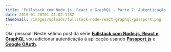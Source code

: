```yaml
---
title: 'Fullstack com Node.js, React e GraphQL - Parte 7: Autenticação com Passport.js'
date: 2019-01-20T01:41:02.178Z
thumbnail: /images/uploads/fullstack-node-react-graphql-passport.png
---
```

Olá, pessoal! Neste sétimo post da série [**Fullstack com Node.js, React e GraphQL**](/fullstack-node-react-graphql-introducao-2c2f18c757c4) vou adicionar autenticação à aplicação usando [**Passport.js**](http://www.passportjs.org) e [**Google OAuth**](https://developers.google.com/identity/protocols/OAuth2).
